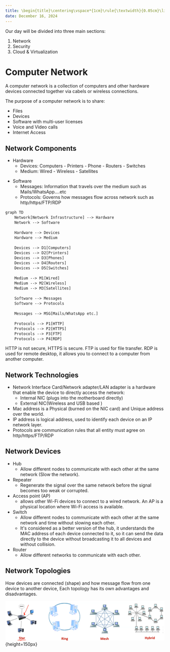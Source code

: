 ```yaml
---
title: \begin{title}\centering\vspace*{1cm}\rule{\textwidth}{0.05cm}\linebreak\vspace{0.5cm}{\Huge\bfseries Networks  \par}\vspace{0.1cm}\hrule\end{title}
date: December 16, 2024
---
```


Our day will be divided into three main sections:

1. Network
2. Security
3. Cloud & Virtualization

# Computer Network

A computer network is a collection of computers and other hardware devices connected together via cabels or wireless connections.

The purpose of a computer network is to share:

- Files
- Devices
- Software with multi-user licenses
- Voice and Video calls
- Internet Access

## Network Components

<!-- prettier-ignore-start -->
- Hardware
  - Devices: Computers - Printers - Phone - Routers - Switches
  - Medium: Wired - Wireless - Satellites

<!-- prettier-ignore-end -->

- Software
  - Messages: Information that travels over the medium such as Mails/WhatsApp....etc
  - Protocols: Governs how messages flow across network such as http/https/FTP/RDP

```{.mermaid caption="Network Components"}
graph TD
    Network[Network Infrastructure] --> Hardware
    Network --> Software

    Hardware --> Devices
    Hardware --> Medium

    Devices --> D1[Computers]
    Devices --> D2[Printers]
    Devices --> D3[Phones]
    Devices --> D4[Routers]
    Devices --> D5[Switches]

    Medium --> M1[Wired]
    Medium --> M2[Wireless]
    Medium --> M3[Satellites]

    Software --> Messages
    Software --> Protocols

    Messages --> MSG[Mails/WhatsApp etc.]

    Protocols --> P1[HTTP]
    Protocols --> P2[HTTPS]
    Protocols --> P3[FTP]
    Protocols --> P4[RDP]
```

HTTP is not secure, HTTPS is secure. FTP is used for file transfer. RDP is used for remote desktop, it allows you to connect to a computer from another computer.

## Network Technologies

- Network Interface Card/Network adapter/LAN adapter is a hardware that enable the device to directly access the network:
  - Internal NIC (plugs into the motherboard directly)
  - External NIC(Wireless and USB based )
- Mac address is a Physical (burned on the NIC card) and Unique address over the world.
- IP address is logical address, used to identify each device on an IP network layer.
- Protocols are communication rules that all entity must agree on http/https/FTP/RDP

## Network Devices

- Hub
  - Allow different nodes to communicate with each other at the same network (Slow the network).
- Repeater
  - Regenerate the signal over the same network before the signal becomes too weak or corrupted.
- Access point (AP)
  - allows other Wi-Fi devices to connect to a wired network. An AP is a physical location where Wi-Fi access is available.
- Switch
  - Allow different nodes to communicate with each other at the same network and time without slowing each other.
  - It's considered as a better version of the hub, it understands the MAC address of each device connected to it, so it can send the data directly to the device without broadcasting it to all devices and without collision.
- Router
  - Allow different networks to communicate with each other.

## Network Topologies

How devices are connected (shape) and how message flow from one device to another device, Each topology has its own advantages and disadvantages.

![Network Topologies](./image.png){height=150px}
